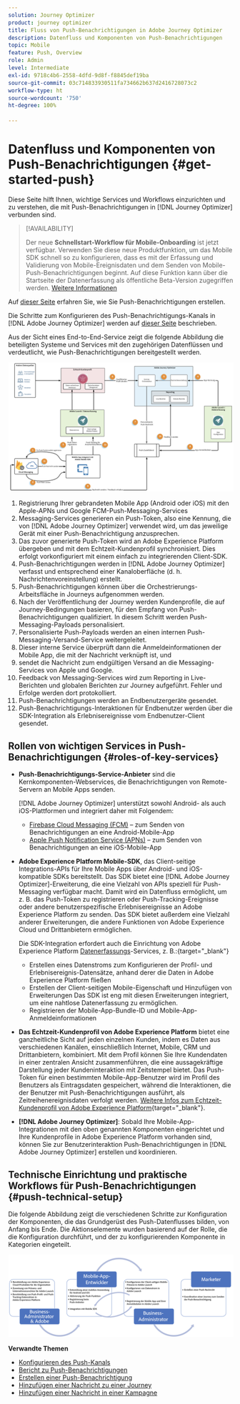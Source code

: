 ```yaml
---
solution: Journey Optimizer
product: journey optimizer
title: Fluss von Push-Benachrichtigungen in Adobe Journey Optimizer
description: Datenfluss und Komponenten von Push-Benachrichtigungen
topic: Mobile
feature: Push, Overview
role: Admin
level: Intermediate
exl-id: 9718c4b6-2558-4dfd-9d8f-f8845def19ba
source-git-commit: 03c714833930511fa734662b637d2416728073c2
workflow-type: ht
source-wordcount: '750'
ht-degree: 100%

---
```


# Datenfluss und Komponenten von Push-Benachrichtigungen {#get-started-push}

Diese Seite hilft Ihnen, wichtige Services und Workflows einzurichten und zu verstehen, die mit Push-Benachrichtigungen in [!DNL Journey Optimizer] verbunden sind.


>[!AVAILABILITY]
>
>Der neue **Schnellstart-Workflow für Mobile-Onboarding** ist jetzt verfügbar. Verwenden Sie diese neue Produktfunktion, um das Mobile SDK schnell so zu konfigurieren, dass es mit der Erfassung und Validierung von Mobile-Ereignisdaten und dem Senden von Mobile-Push-Benachrichtigungen beginnt. Auf diese Funktion kann über die Startseite der Datenerfassung als öffentliche Beta-Version zugegriffen werden. [Weitere Informationen](mobile-onboarding-wf.md)
>

Auf [dieser Seite](create-push.md) erfahren Sie, wie Sie Push-Benachrichtigungen erstellen.

Die Schritte zum Konfigurieren des Push-Benachrichtigungs-Kanals in [!DNL Adobe Journey Optimizer] werden auf [dieser Seite](push-configuration.md) beschrieben.

Aus der Sicht eines End-to-End-Service zeigt die folgende Abbildung die beteiligten Systeme und Services mit den zugehörigen Datenflüssen und verdeutlicht, wie Push-Benachrichtigungen bereitgestellt werden.

![](assets/push-flow.png)

1. Registrierung Ihrer gebrandeten Mobile App (Android oder iOS) mit den Apple-APNs und Google FCM-Push-Messaging-Services
1. Messaging-Services generieren ein Push-Token, also eine Kennung, die von [!DNL Adobe Journey Optimizer] verwendet wird, um das jeweilige Gerät mit einer Push-Benachrichtigung anzusprechen.
1. Das zuvor generierte Push-Token wird an Adobe Experience Platform übergeben und mit dem Echtzeit-Kundenprofil synchronisiert. Dies erfolgt vorkonfiguriert mit einem einfach zu integrierenden Client-SDK.
1. Push-Benachrichtigungen werden in [!DNL Adobe Journey Optimizer] verfasst und entsprechend einer Kanaloberfläche (d. h. Nachrichtenvoreinstellung) erstellt.
1. Push-Benachrichtigungen können über die Orchestrierungs-Arbeitsfläche in Journeys aufgenommen werden.
1. Nach der Veröffentlichung der Journey werden Kundenprofile, die auf Journey-Bedingungen basieren, für den Empfang von Push-Benachrichtigungen qualifiziert. In diesem Schritt werden Push-Messaging-Payloads personalisiert.
1. Personalisierte Push-Payloads werden an einen internen Push-Messaging-Versand-Service weitergeleitet.
1. Dieser interne Service überprüft dann die Anmeldeinformationen der Mobile App, die mit der Nachricht verknüpft ist, und
1. sendet die Nachricht zum endgültigen Versand an die Messaging-Services von Apple und Google.
1. Feedback von Messaging-Services wird zum Reporting in Live-Berichten und globalen Berichten zur Journey aufgeführt. Fehler und Erfolge werden dort protokolliert.
1. Push-Benachrichtigungen werden an Endbenutzergeräte gesendet.
1. Push-Benachrichtigungs-Interaktionen für Endbenutzer werden über die SDK-Integration als Erlebnisereignisse vom Endbenutzer-Client gesendet.

## Rollen von wichtigen Services in Push-Benachrichtigungen {#roles-of-key-services}

* **Push-Benachrichtigungs-Service-Anbieter** sind die Kernkomponenten-Webservices, die Benachrichtigungen von Remote-Servern an Mobile Apps senden.

  [!DNL Adobe Journey Optimizer] unterstützt sowohl Android- als auch iOS-Plattformen und integriert daher mit Folgendem:
   * [Firebase Cloud Messaging (FCM)](https://firebase.google.com/docs/cloud-messaging) – zum Senden von Benachrichtigungen an eine Android-Mobile-App
   * [Apple Push Notification Service (APNs)](https://developer.apple.com/library/archive/documentation/NetworkingInternet/Conceptual/RemoteNotificationsPG/APNSOverview.html) – zum Senden von Benachrichtigungen an eine iOS-Mobile-App

* **Adobe Experience Platform Mobile-SDK**, das Client-seitige Integrations-APIs für Ihre Mobile Apps über Android- und iOS-kompatible SDKs bereitstellt. Das SDK bietet eine [!DNL Adobe Journey Optimizer]-Erweiterung, die eine Vielzahl von APIs speziell für Push-Messaging verfügbar macht. Damit wird ein Datenfluss ermöglicht, um z. B. das Push-Token zu registrieren oder Push-Tracking-Ereignisse oder andere benutzerspezifische Erlebnisereignisse an Adobe Experience Platform zu senden. Das SDK bietet außerdem eine Vielzahl anderer Erweiterungen, die andere Funktionen von Adobe Experience Cloud und Drittanbietern ermöglichen.

  Die SDK-Integration erfordert auch die Einrichtung von Adobe Experience Platform [Datenerfassungs](https://experienceleague.adobe.com/docs/experience-platform/tags/home.html?lang=de)-Services, z. B.:{target="_blank"}

   * Erstellen eines Datenstroms zum Konfigurieren der Profil- und Erlebnisereignis-Datensätze, anhand derer die Daten in Adobe Experience Platform fließen
   * Erstellen der Client-seitigen Mobile-Eigenschaft und Hinzufügen von Erweiterungen Das SDK ist eng mit diesen Erweiterungen integriert, um eine nahtlose Datenerfassung zu ermöglichen.
   * Registrieren der Mobile-App-Bundle-ID und Mobile-App-Anmeldeinformationen

* **Das Echtzeit-Kundenprofil von Adobe Experience Platform** bietet eine ganzheitliche Sicht auf jeden einzelnen Kunden, indem es Daten aus verschiedenen Kanälen, einschließlich Internet, Mobile, CRM und Drittanbietern, kombiniert. Mit dem Profil können Sie Ihre Kundendaten in einer zentralen Ansicht zusammenführen, die eine aussagekräftige Darstellung jeder Kundeninteraktion mit Zeitstempel bietet. Das Push-Token für einen bestimmten Mobile-App-Benutzer wird im Profil des Benutzers als Eintragsdaten gespeichert, während die Interaktionen, die der Benutzer mit Push-Benachrichtigungen ausführt, als Zeitreihenereignisdaten verfolgt werden. [Weitere Infos zum Echtzeit-Kundenprofil von Adobe Experience Platform](https://experienceleague.adobe.com/docs/experience-platform/profile/home.html?lang=de){target="_blank"}.

* **[!DNL Adobe Journey Optimizer]**: Sobald Ihre Mobile-App-Integrationen mit den oben genannten Komponenten eingerichtet und Ihre Kundenprofile in Adobe Experience Platform vorhanden sind, können Sie zur Benutzerinteraktion Push-Benachrichtigungen in [!DNL Adobe Journey Optimizer] erstellen und koordinieren.

## Technische Einrichtung und praktische Workflows für Push-Benachrichtigungen {#push-technical-setup}

Die folgende Abbildung zeigt die verschiedenen Schritte zur Konfiguration der Komponenten, die das Grundgerüst des Push-Datenflusses bilden, von Anfang bis Ende. Die Aktionselemente wurden basierend auf der Rolle, die die Konfiguration durchführt, und der zu konfigurierenden Komponente in Kategorien eingeteilt.

![](assets/user-flow.png)

**Verwandte Themen**

* [Konfigurieren des Push-Kanals](push-configuration.md)
* [Bericht zu Push-Benachrichtigungen](../reports/journey-global-report.md#push-global)
* [Erstellen einer Push-Benachrichtigung](create-push.md)
* [Hinzufügen einer Nachricht zu einer Journey](../building-journeys/journeys-message.md)
* [Hinzufügen einer Nachricht in einer Kampagne](../campaigns/create-campaign.md)